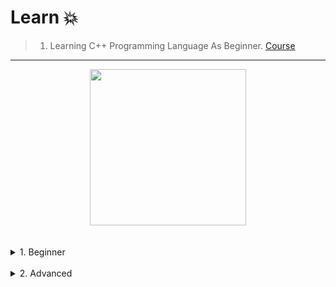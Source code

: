 # Learn 💥

> 1) Learning C++ Programming Language As Beginner. [Course](https://www.udemy.com/course/cpp-for-beginners-in-arabic-2023/)
---

<div align="center">
<!-- Title: -->
  <a href="https://www.udemy.com/course/cpp-for-beginners-in-arabic-2023/">
    <img src="https://github.com/DevIA3kl/other/blob/master/more/Udemy_C++.png" height="250">
  </a>
  </div>
<br><br>
<details>
<summary>
1. Beginner
<br><br>
</summary>
  
<details>
<summary>Section 1</summary><br>

  - [know basics](Beginner/Lectures/0/)
  - [Basic Input And Output](Beginner/Lectures/1/)
  - [Variables And Basic Data Types](Beginner/Lectures/2/)
  - [Const](Beginner/Lectures/3/)
  - [Namespaces](Beginner/Lectures/4/)
  - [Typedef And Type Aliases](Beginner/Lectures/5/)
  - [Arithmetic Operators](Beginner/Lectures/6/)
  - [Type Conversion](Beginner/Lectures/7/)
  - [User Input](Beginner/Lectures/8/)
  - [Useful Math-Related Functions](Beginner/Lectures/9/)
  - [Calculates the Hypotenuse](Beginner/Lectures/10/)
  - [If Statments](Beginner/Lectures/11/)
  - [Switches](Beginner/Lectures/12/)
  - [Console Calculator Program](Beginner/Lectures/13/)
</details>

<details>
<summary>Section 2</summary><br>

  - [Ternary Operator](Beginner/Lectures/14/)
  - [Logical Operators](Beginner/Lectures/15/)
  - [Temperature Conversion Program](Beginner/Lectures/16/)
  - [Useful String Methods](Beginner/Lectures/17/)
  - [While Loops](Beginner/Lectures/18/)
  - [Do While Loops](Beginner/Lectures/19/)
  - [For Loops](Beginner/Lectures/20/)
  - [Break And Continue](Beginner/Lectures/21/)
  - [Nested Loops](Beginner/Lectures/22/)
  - [Random Number Generator](Beginner/Lectures/23/)
  - [Random Event Generator](Beginner/Lectures/24/)
  - [Number Guessing Game](Beginner/Lectures/25/)
  - [User defined Functions](Beginner/Lectures/26/)
  - [Return Keyword](Beginner/Lectures/27/)
  - [Overloaded Functions](Beginner/Lectures/28/)
  - [Variable Scope](Beginner/Lectures/29/)
  - [Banking Practice Program](Beginner/Lectures/30/)
  
</details>

<details>
<summary>Section 3</summary><br>

  - [Rock Paper Scissors Game](Beginner/Lectures/31/)
  - [Arrays](Beginner/Lectures/32/)
  - [Sizeof() Operator](Beginner/Lectures/33/)
  - [Iterate Over An Array](Beginner/Lectures/34/)
  - [Foreach Loop](Beginner/Lectures/35/)
  - [Map](Beginner/Lectures/36/)
  - [Pass Array to a Function](Beginner/Lectures/37/)
  - [Search an Array For an Element](Beginner/Lectures/38/)
  - [Sort an Array](Beginner/Lectures/39/)
</details>

<details>
<summary>Section 4</summary><br>

  - [fill() Function](Beginner/Lectures/40/)
  - [User Input to Fill an Array](Beginner/Lectures/41/)
  - [Multidimensional Arrays](Beginner/Lectures/42/)
  - [Quiz Game](Beginner/Lectures/43/)
  - [Memory Adresses](Beginner/Lectures/44/)
  - [Pass by VALUE vs Pass by REFERENCE](Beginner/Lectures/45/)

</details>  
  

<details>
<summary>Section 5</summary><br>
  
  - [Const Parameters](Beginner/Lectures/46/)
  - [Credit card validator program](Beginner/Lectures/47/)
  - [Pointers](Beginner/Lectures/48/)
  - [Null Pointers](Beginner/Lectures/49/)
  - [TIC TAC TOE Game](Beginner/Lectures/50/)

</details> 

<details>
<summary>Section 6</summary><br>
  
  - [Dynamic Memory](Beginner/Lectures/51/)
  - [Recursion](Beginner/Lectures/52/)
  - [Function Templates](Beginner/Lectures/53/)
  - [Structs](Beginner/Lectures/54/)
  - [Pass Structs as Arguments](Beginner/Lectures/55/)
  - [Enums](Beginner/Lectures/56/)
  - [Object Oriented Programming(OOP)](Beginner/Lectures/57/)
  - [Constructors](Beginner/Lectures/58/)
  - [Constructor Overloading](Beginner/Lectures/59/)
  - [Getters and Setters](Beginner/Lectures/60/)
  - [Inheritance](Beginner/Lectures/61/)
  
</details> 

  

</details>

<details>
<summary>
2. Advanced
<br>
</summary>

- Soon.
</details>
